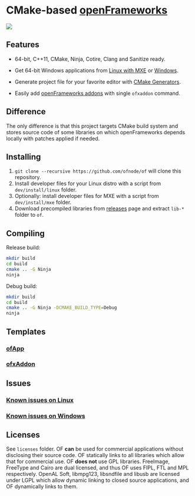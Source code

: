CMake-based [openFrameworks][1]
===============================


![](http://i.imgur.com/wKDVkN6.png)


Features
--------

 - 64-bit, C++11, CMake, Ninja, Cotire, Clang and Sanitize ready.

 - Get 64-bit Windows applications from [Linux with MXE][2] or [Windows][3].

 - Generate project file for your favorite editor with [CMake Generators][4].
 
 - Easily add [openFrameworks addons][5] with single `ofxaddon` command.


Difference
----------

The only difference is that this project targets CMake build system and stores source code of some libraries on which openFrameworks depends locally with patches applied if needed.


Installing
----------

1. `git clone --recursive https://github.com/ofnode/of` will clone this repository.
2. Install developer files for your Linux distro with a script from `dev/install/linux` folder.
3. Optionally: install developer files for MXE with a script from `dev/install/mxe` folder.
4. Download precompiled libraries from [releases][6] page and extract `lib-*` folder to `of`.


Compiling
---------

Release build:

```bash
mkdir build
cd build
cmake .. -G Ninja
ninja
```

Debug build:

```bash
mkdir build
cd build
cmake .. -G Ninja -DCMAKE_BUILD_TYPE=Debug
ninja
```


Templates
---------

### [ofApp][7]
### [ofxAddon][8]


Issues
------

### [Known issues on Linux][9]
### [Known issues on Windows][10]


Licenses
--------

See `licenses` folder. OF **can** be used for commercial applications without disclosing their source code. OF statically links to all libraries which allow that for commercial use. OF **does not** use GPL libraries. FreeImage, FreeType and Cairo are dual licensed, and thus OF uses FIPL, FTL and MPL respectively. OpenAL Soft, libmpg123, libsndfile and libusb are licensed under LGPL which allow dynamic linking to closed source applications, and OF dynamically links to them.


  [1]: https://github.com/openframeworks/openFrameworks
  [2]: http://mxe.cc
  [3]: https://github.com/ofnode/of/blob/da05b1d/dev/install/windows/msys2.sh
  [4]: http://www.cmake.org/cmake/help/v3.0/manual/cmake-generators.7.html#extra-generators
  [5]: http://ofxaddons.com
  [6]: https://github.com/ofnode/of/releases
  [7]: https://github.com/ofnode/ofApp
  [8]: https://github.com/ofnode/ofxAddon
  [9]: https://gist.github.com/009e7cc15c531e121907
  [10]: https://gist.github.com/d8d080134eb3851a33d7
